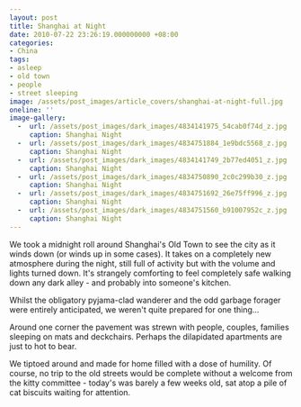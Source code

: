 ```yaml
---
layout: post
title: Shanghai at Night
date: 2010-07-22 23:26:19.000000000 +08:00
categories:
- China
tags:
- asleep
- old town
- people
- street sleeping
image: /assets/post_images/article_covers/shanghai-at-night-full.jpg
oneline: ''
image-gallery:
  -  url: /assets/post_images/dark_images/4834141975_54cab0f74d_z.jpg
     caption: Shanghai Night
  -  url: /assets/post_images/dark_images/4834751884_1e9bdc5568_z.jpg
     caption: Shanghai Night
  -  url: /assets/post_images/dark_images/4834141749_2b77ed4051_z.jpg
     caption: Shanghai Night
  -  url: /assets/post_images/dark_images/4834750890_2c0c299b30_z.jpg
     caption: Shanghai Night
  -  url: /assets/post_images/dark_images/4834751692_26e75ff996_z.jpg
     caption: Shanghai Night
  -  url: /assets/post_images/dark_images/4834751560_b91007952c_z.jpg
     caption: Shanghai Night
---
```

We took a midnight roll around Shanghai's Old Town to see the city as it winds down (or winds up in some cases). It takes on a completely new atmosphere during the night, still full of activity but with the volume and lights turned down. It's strangely comforting to feel completely safe walking down any dark alley - and probably into someone's kitchen.

Whilst the obligatory pyjama-clad wanderer and the odd garbage forager were entirely anticipated, we weren't quite prepared for one thing...

Around one corner the pavement was strewn with people, couples, families sleeping on mats and deckchairs. Perhaps the dilapidated apartments are just to hot to bear.

We tiptoed around and made for home filled with a dose of humility. Of course, no trip to the old streets would be complete without a welcome from the kitty committee - today's was barely a few weeks old, sat atop a pile of cat biscuits waiting for attention.
